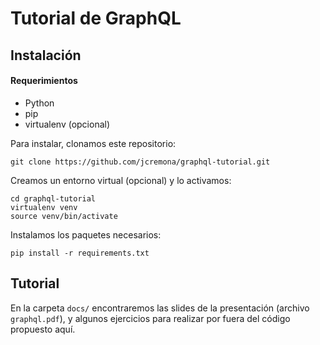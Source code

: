 # Tutorial de GraphQL
## Instalación
#### Requerimientos
* Python
* pip
* virtualenv (opcional)

Para instalar, clonamos este repositorio:
```
git clone https://github.com/jcremona/graphql-tutorial.git
```

Creamos un entorno virtual (opcional) y lo activamos:
```
cd graphql-tutorial
virtualenv venv
source venv/bin/activate
```

Instalamos los paquetes necesarios:
```
pip install -r requirements.txt 
```

## Tutorial
En la carpeta ```docs/``` encontraremos las slides de la presentación (archivo ```graphql.pdf```), y algunos ejercicios para realizar por fuera del código propuesto aquí. 
